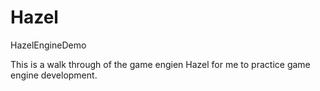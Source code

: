 # Hazel
HazelEngineDemo

This is a walk through of the game engien Hazel for me to practice game engine development.
